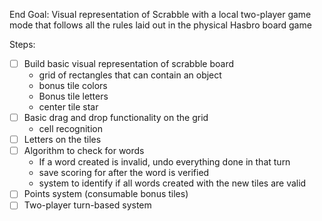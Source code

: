 End Goal: Visual representation of Scrabble with a local two-player game mode that follows all the rules laid out in the physical Hasbro board game

Steps:
- [ ] Build basic visual representation of scrabble board
  - grid of rectangles that can contain an object
  - bonus tile colors
  - Bonus tile letters
  - center tile star
- [ ] Basic drag and drop functionality on the grid
  - cell recognition
- [ ] Letters on the tiles 
- [ ] Algorithm to check for words
  - If a word created is invalid, undo everything done in that turn
  - save scoring for after the word is verified
  - system to identify if all words created with the new tiles are valid
- [ ] Points system (consumable bonus tiles)
- [ ] Two-player turn-based system